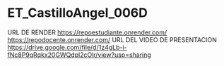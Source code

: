 # ET_CastilloAngel_006D
URL DE RENDER
https://repoestudiante.onrender.com/
https://repodocente.onrender.com/
URL DEL VIDEO DE PRESENTACION
https://drive.google.com/file/d/1z4gLb-i-fNc8P9qRqkx20GWQdpl2cOlr/view?usp=sharing
